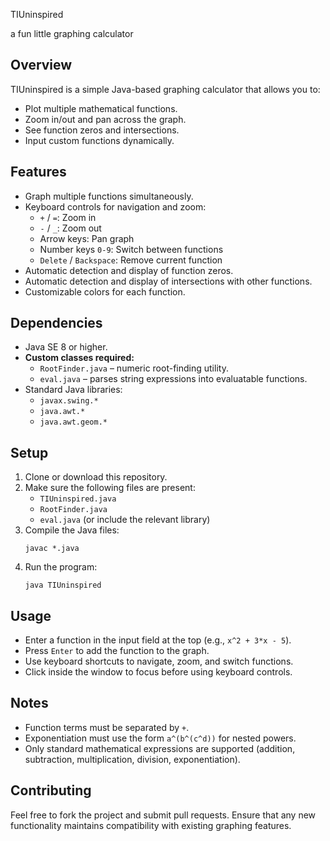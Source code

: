 
TIUninspired

a fun little graphing calculator

Overview
--------
TIUninspired is a simple Java-based graphing calculator that allows you to:
- Plot multiple mathematical functions.
- Zoom in/out and pan across the graph.
- See function zeros and intersections.
- Input custom functions dynamically.

Features
--------
- Graph multiple functions simultaneously.
- Keyboard controls for navigation and zoom:
  - `+` / `=`: Zoom in
  - `-` / `_`: Zoom out
  - Arrow keys: Pan graph
  - Number keys `0-9`: Switch between functions
  - `Delete` / `Backspace`: Remove current function
- Automatic detection and display of function zeros.
- Automatic detection and display of intersections with other functions.
- Customizable colors for each function.

Dependencies
------------
- Java SE 8 or higher.
- **Custom classes required:**
  - `RootFinder.java` – numeric root-finding utility.
  - `eval.java` – parses string expressions into evaluatable functions.
- Standard Java libraries:
  - `javax.swing.*`
  - `java.awt.*`
  - `java.awt.geom.*`

Setup
-----
1. Clone or download this repository.
2. Make sure the following files are present:
   - `TIUninspired.java`
   - `RootFinder.java`
   - `eval.java` (or include the relevant library)
3. Compile the Java files:
   ```
   javac *.java
   ```
4. Run the program:
   ```
   java TIUninspired
   ```

Usage
-----
- Enter a function in the input field at the top (e.g., `x^2 + 3*x - 5`).
- Press `Enter` to add the function to the graph.
- Use keyboard shortcuts to navigate, zoom, and switch functions.
- Click inside the window to focus before using keyboard controls.

Notes
-----
- Function terms must be separated by `+`.
- Exponentiation must use the form `a^(b^(c^d))` for nested powers.
- Only standard mathematical expressions are supported (addition, subtraction, multiplication, division, exponentiation).

Contributing
------------
Feel free to fork the project and submit pull requests. Ensure that any new functionality maintains compatibility with existing graphing features.
